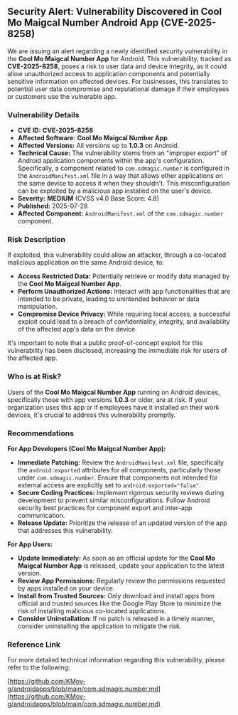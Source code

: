 ## Security Alert: Vulnerability Discovered in Cool Mo Maigcal Number Android App (CVE-2025-8258)

We are issuing an alert regarding a newly identified security vulnerability in the **Cool Mo Maigcal Number App** for Android. This vulnerability, tracked as **CVE-2025-8258**, poses a risk to user data and device integrity, as it could allow unauthorized access to application components and potentially sensitive information on affected devices. For businesses, this translates to potential user data compromise and reputational damage if their employees or customers use the vulnerable app.

### Vulnerability Details

*   **CVE ID:** **CVE-2025-8258**
*   **Affected Software:** **Cool Mo Maigcal Number App**
*   **Affected Versions:** All versions up to **1.0.3** on Android.
*   **Technical Cause:** The vulnerability stems from an "improper export" of Android application components within the app's configuration. Specifically, a component related to `com.sdmagic.number` is configured in the `AndroidManifest.xml` file in a way that allows other applications on the same device to access it when they shouldn't. This misconfiguration can be exploited by a malicious app installed on the user's device.
*   **Severity:** **MEDIUM** (CVSS v4.0 Base Score: 4.8)
*   **Published:** 2025-07-28
*   **Affected Component:** `AndroidManifest.xml` of the `com.sdmagic.number` component.

### Risk Description

If exploited, this vulnerability could allow an attacker, through a co-located malicious application on the same Android device, to:

*   **Access Restricted Data:** Potentially retrieve or modify data managed by the **Cool Mo Maigcal Number App**.
*   **Perform Unauthorized Actions:** Interact with app functionalities that are intended to be private, leading to unintended behavior or data manipulation.
*   **Compromise Device Privacy:** While requiring local access, a successful exploit could lead to a breach of confidentiality, integrity, and availability of the affected app's data on the device.

It's important to note that a public proof-of-concept exploit for this vulnerability has been disclosed, increasing the immediate risk for users of the affected app.

### Who is at Risk?

Users of the **Cool Mo Maigcal Number App** running on Android devices, specifically those with app versions **1.0.3** or older, are at risk. If your organization uses this app or if employees have it installed on their work devices, it's crucial to address this vulnerability promptly.

### Recommendations

**For App Developers (Cool Mo Maigcal Number App):**

*   **Immediate Patching:** Review the `AndroidManifest.xml` file, specifically the `android:exported` attributes for all components, particularly those under `com.sdmagic.number`. Ensure that components not intended for external access are explicitly set to `android:exported="false"`.
*   **Secure Coding Practices:** Implement rigorous security reviews during development to prevent similar misconfigurations. Follow Android security best practices for component export and inter-app communication.
*   **Release Update:** Prioritize the release of an updated version of the app that addresses this vulnerability.

**For App Users:**

*   **Update Immediately:** As soon as an official update for the **Cool Mo Maigcal Number App** is released, update your application to the latest version.
*   **Review App Permissions:** Regularly review the permissions requested by apps installed on your device.
*   **Install from Trusted Sources:** Only download and install apps from official and trusted sources like the Google Play Store to minimize the risk of installing malicious co-located applications.
*   **Consider Uninstallation:** If no patch is released in a timely manner, consider uninstalling the application to mitigate the risk.

### Reference Link

For more detailed technical information regarding this vulnerability, please refer to the following:

[https://github.com/KMov-g/androidapps/blob/main/com.sdmagic.number.md](https://github.com/KMov-g/androidapps/blob/main/com.sdmagic.number.md)